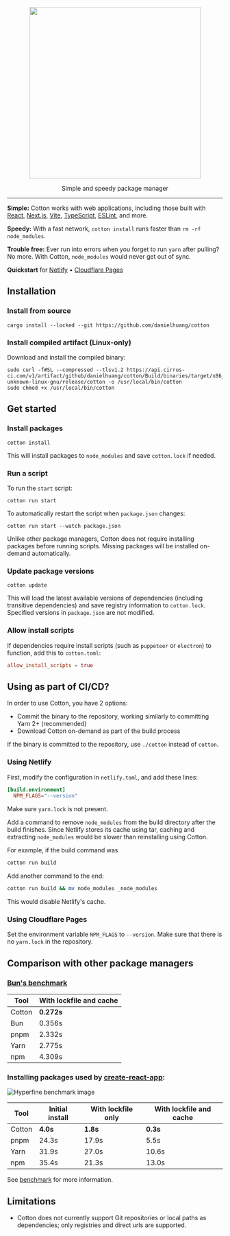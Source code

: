 <div align="center">
	<img width="400" src="logo.svg">
</div>

<p align="center">
  Simple and speedy package manager
</p>

---

**Simple:** Cotton works with web applications, including those built with [React](https://reactjs.org/), [Next.js](https://nextjs.org/), [Vite](https://vitejs.dev/), [TypeScript](https://www.typescriptlang.org/), [ESLint](https://eslint.org/), and more.

**Speedy:** With a fast network, `cotton install` runs faster than `rm -rf node_modules`.

**Trouble free:** Ever run into errors when you forget to run `yarn` after pulling? No more. With Cotton, `node_modules` would never get out of sync.

**Quickstart** for [Netlify](#using-netlify) • [Cloudflare Pages](#using-cloudflare-pages)

## Installation

### Install from source

```
cargo install --locked --git https://github.com/danielhuang/cotton
```

### Install compiled artifact (Linux-only)

Download and install the compiled binary:

```
sudo curl -f#SL --compressed --tlsv1.2 https://api.cirrus-ci.com/v1/artifact/github/danielhuang/cotton/Build/binaries/target/x86_64-unknown-linux-gnu/release/cotton -o /usr/local/bin/cotton
sudo chmod +x /usr/local/bin/cotton
```

## Get started

### Install packages

```
cotton install
```

This will install packages to `node_modules` and save `cotton.lock` if needed.

### Run a script

To run the `start` script:

```
cotton run start
```

To automatically restart the script when `package.json` changes:

```
cotton run start --watch package.json
```

Unlike other package managers, Cotton does not require installing packages before running scripts. Missing packages will be installed on-demand automatically.

### Update package versions

```
cotton update
```

This will load the latest available versions of dependencies (including transitive dependencies) and save registry information to `cotton.lock`. Specified versions in `package.json` are not modified.

### Allow install scripts

If dependencies require install scripts (such as `puppeteer` or `electron`) to function, add this to `cotton.toml`:

```toml
allow_install_scripts = true
```

## Using as part of CI/CD?

In order to use Cotton, you have 2 options:
- Commit the binary to the repository, working similarly to committing Yarn 2+ (recommended)
- Download Cotton on-demand as part of the build process

If the binary is committed to the repository, use `./cotton` instead of `cotton`.

### Using Netlify

First, modify the configuration in `netlify.toml`, and add these lines:
```toml
[build.environment]
  NPM_FLAGS="--version"
```

Make sure `yarn.lock` is not present.

Add a command to remove `node_modules` from the build directory after the build finishes. Since Netlify stores its cache using tar, caching and extracting `node_modules` would be slower than reinstalling using Cotton.

For example, if the build command was

```sh
cotton run build
```

Add another command to the end:

```sh
cotton run build && mv node_modules _node_modules
```

This would disable Netlify's cache.

### Using Cloudflare Pages

Set the environment variable `NPM_FLAGS` to `--version`. Make sure that there is no `yarn.lock` in the repository.

## Comparison with other package managers

### [Bun's benchmark](https://github.com/oven-sh/bun/tree/main/bench/install)

| Tool | With lockfile and cache |
| --- | --- |
| Cotton | **0.272s** |
| Bun | 0.356s |
| pnpm | 2.332s |
| Yarn | 2.775s |
| npm | 4.309s |

### Installing packages used by [create-react-app](https://create-react-app.dev/):

![Hyperfine benchmark image](https://cdn.discordapp.com/attachments/355822466117009420/1080972798270390333/image.png)

| Tool | Initial install | With lockfile only | With lockfile and cache |
| --- | --- | --- | --- |
| Cotton | **4.0s** | **1.8s** | **0.3s** |
| pnpm | 24.3s | 17.9s | 5.5s |
| Yarn | 31.9s | 27.0s | 10.6s |
| npm | 35.4s | 21.3s | 13.0s |

See [benchmark](benchmark.md) for more information.

## Limitations

* Cotton does not currently support Git repositories or local paths as dependencies; only registries and direct urls are supported.
